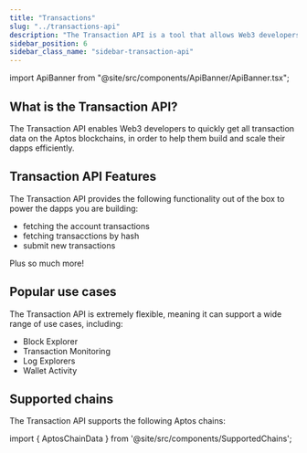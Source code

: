 ```yaml
---
title: "Transactions"
slug: "../transactions-api"
description: "The Transaction API is a tool that allows Web3 developers to easily access transaction data from Aptos blockchains."
sidebar_position: 6
sidebar_class_name: "sidebar-transaction-api"
---
```


import ApiBanner from "@site/src/components/ApiBanner/ApiBanner.tsx";

<ApiBanner />

## What is the Transaction API?

The Transaction API enables Web3 developers to quickly get all transaction data on the Aptos blockchains, in order to help them build and scale their dapps efficiently.

## Transaction API Features

The Transaction API provides the following functionality out of the box to power the dapps you are building:

- fetching the account transactions
- fetching transacctions by hash
- submit new transactions

Plus so much more!

## Popular use cases

The Transaction API is extremely flexible, meaning it can support a wide range of use cases, including:

- Block Explorer
- Transaction Monitoring
- Log Explorers
- Wallet Activity

## Supported chains

The Transaction API supports the following Aptos chains:

import { AptosChainData } from '@site/src/components/SupportedChains';

<AptosChainData/>
